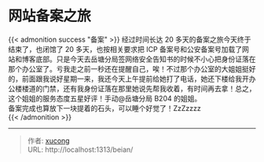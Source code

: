 # 网站备案之旅


{{< admonition success "备案" >}}
经过时间长达 20 多天的备案之旅今天终于结束了，也闭馆了 20 多天，也按相关要求把 ICP 备案号和公安备案号加载了网站和博客底部。只是今天去岳塘分局签网络安全告知书的时候不小心把身份证落在那个办公室了。亏我走之前一秒还在提醒自己，唉！不过那个办公室的大姐姐挺好的，前面跟我说好星期一来，我还今天上午提前给她打了电话，她还下楼给我开办公楼楼道的门禁，还有我身份证落在那里她说先帮我收着，有时间再去拿！总之，这个姐姐的服务态度五星好评！手动@岳塘分局 B204 的姐姐。  
备案完成也算放下一块提着的石头，可以睡个好觉了！ZzZzzzz  
{{< /admonition >}}

<!--more-->


---

> 作者: [xucong](https://shiqustudio.github.io/)  
> URL: http://localhost:1313/beian/  

